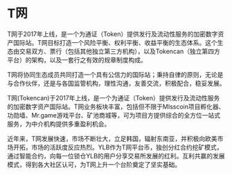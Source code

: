 # 

# T网

T网于2017年上线，是一个为通证（Token）提供发行及流动性服务的加密数字资产国际站。T网目标打造一个风险平衡、权利平衡、收益平衡的生态体系。这个生态由交易双方、票行（包括其他独立第三方机构），以及Tokencan（独立第四方平台）的架构，以及一套行之有效的规章制度构成。

T网将协同生态成员共同打造一个具有公信力的国际站；秉持自律的原则，无论是与合作伙伴，还是与各国监管机构，理性沟通，友善交流，积极配合，稳妥发展。

T网(Tokencan)于2017年上线，是一个为通证（Token）提供发行及流动性服务的加密数字资产国际站。T网业务板块丰富，包括但不限于MIsscoin项目孵化器、功勋墙、Mr.game游戏平台、矿池商城等，可为项目方提供综合的全方位一站式服务，为中介机构提供多重盈利机会。

近年来，T网发展快速，市场不断壮大，立足韩国，辐射东南亚，并积极向欧美市场开拓，市场的活跃度反应热烈。YLB作为T网平台币，独创分红合约挖矿模式，通过智能合约，向每一位锁仓YLB的用户分享交易所发展的红利。互利共赢的发展模式，得到各大社区认可，为T网上升一个台阶奠定了坚实基础。

